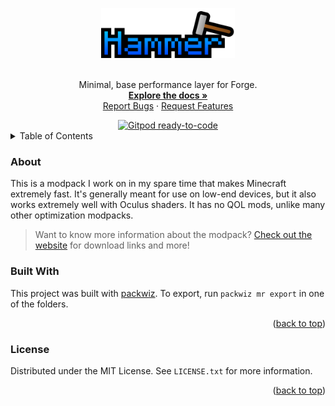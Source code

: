 <a name="readme-top"></a>
<!-- PROJECT LOGO -->
<div align="center">
  <a href="https://github.com/intergrav/Hammer">
    <img src="docs/images/Hammer Logo+Text.png" alt="Logo" height="80">
  </a>
  <br />
  <br />
  <p align="center">
    Minimal, base performance layer for Forge.
    <br />
    <a href="https://github.com/intergrav/Hammer/wiki"><strong>Explore the docs »</strong></a>
    <br />
    <a href="https://github.com/intergrav/Hammer/issues">Report Bugs</a>
    ·
    <a href="https://github.com/intergrav/Hammer/issues">Request Features</a>
  </p>
  <a href="https://gitpod.io/from-referrer/"><img src="https://img.shields.io/badge/Gitpod-ready--to--code-908a85?logo=gitpod&amp;style=flat-square" alt="Gitpod ready-to-code"></a>
</div>

<!-- TABLE OF CONTENTS -->
<details>
  <summary>Table of Contents</summary>
  <ol>
    <li>
      <a href="#about">About Hammer</a>
      <ul>
        <li><a href="#built-with">Built With</a></li>
      </ul>
    </li>
    <li><a href="#license">License</a></li>
  </ol>
</details>

<!-- ABOUT -->
 <a name="about"></a>
 <h3 align="left">About</h3>

This is a modpack I work on in my spare time that makes Minecraft extremely fast. It's generally meant for use on low-end devices, but it also works extremely well with Oculus shaders. It has no QOL mods, unlike many other optimization modpacks.

> Want to know more information about the modpack? [Check out the website](https://intergrav.github.io/Hammer/) for download links and more!

<!-- BUILT WITH -->
 <a name="built-with"></a>
 <h3 align="left">Built With</h3>
 

This project was built with [packwiz](https://github.com/packwiz/packwiz). To export, run `packwiz mr export` in one of the folders.

 <p align="right">(<a href="#readme-top">back to top</a>)</p>
 
<!-- LICENSE -->
 <a name="license"></a>
 <h3 align="left">License</h3>

Distributed under the MIT License. See `LICENSE.txt` for more information.
 <p align="right">(<a href="#readme-top">back to top</a>)</p>
